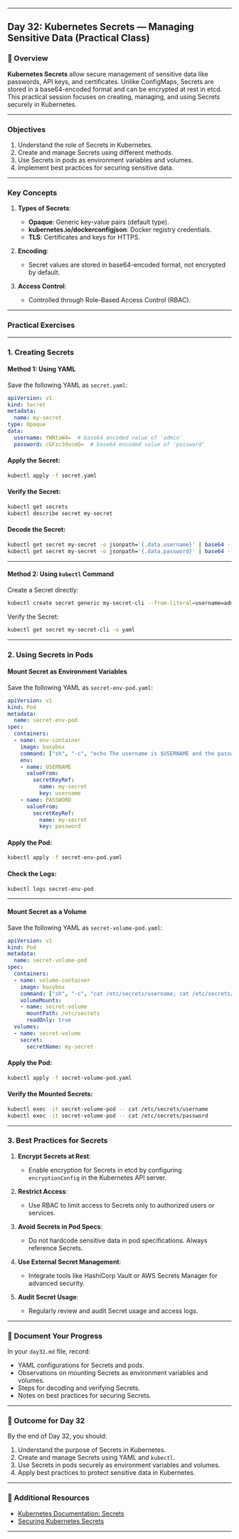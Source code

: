﻿---

## Day 32: Kubernetes Secrets — Managing Sensitive Data (Practical Class)

### 📘 Overview

**Kubernetes Secrets** allow secure management of sensitive data like passwords, API keys, and certificates. Unlike ConfigMaps, Secrets are stored in a base64-encoded format and can be encrypted at rest in etcd. This practical session focuses on creating, managing, and using Secrets securely in Kubernetes.

---


### Objectives

1. Understand the role of Secrets in Kubernetes.
2. Create and manage Secrets using different methods.
3. Use Secrets in pods as environment variables and volumes.
4. Implement best practices for securing sensitive data.

---

### Key Concepts

1. **Types of Secrets**:
   - **Opaque**: Generic key-value pairs (default type).
   - **kubernetes.io/dockerconfigjson**: Docker registry credentials.
   - **TLS**: Certificates and keys for HTTPS.

2. **Encoding**:
   - Secret values are stored in base64-encoded format, not encrypted by default.

3. **Access Control**:
   - Controlled through Role-Based Access Control (RBAC).

---


### Practical Exercises

---

### 1. Creating Secrets

#### Method 1: Using YAML
Save the following YAML as `secret.yaml`:

```yaml
apiVersion: v1
kind: Secret
metadata:
  name: my-secret
type: Opaque
data:
  username: YWRtaW4=  # base64 encoded value of 'admin'
  password: cGFzc3dvcmQ=  # base64 encoded value of 'password'
```

#### Apply the Secret:
```bash
kubectl apply -f secret.yaml
```

#### Verify the Secret:
```bash
kubectl get secrets
kubectl describe secret my-secret
```

#### Decode the Secret:
```bash
kubectl get secret my-secret -o jsonpath='{.data.username}' | base64 --decode
kubectl get secret my-secret -o jsonpath='{.data.password}' | base64 --decode
```

---

#### Method 2: Using `kubectl` Command
Create a Secret directly:
```bash
kubectl create secret generic my-secret-cli --from-literal=username=admin --from-literal=password=password
```

Verify the Secret:
```bash
kubectl get secret my-secret-cli -o yaml
```

---

### 2. Using Secrets in Pods

#### Mount Secret as Environment Variables
Save the following YAML as `secret-env-pod.yaml`:

```yaml
apiVersion: v1
kind: Pod
metadata:
  name: secret-env-pod
spec:
  containers:
  - name: env-container
    image: busybox
    command: ["sh", "-c", "echo The username is $USERNAME and the password is $PASSWORD; sleep 3600"]
    env:
    - name: USERNAME
      valueFrom:
        secretKeyRef:
          name: my-secret
          key: username
    - name: PASSWORD
      valueFrom:
        secretKeyRef:
          name: my-secret
          key: password
```

#### Apply the Pod:
```bash
kubectl apply -f secret-env-pod.yaml
```

#### Check the Logs:
```bash
kubectl logs secret-env-pod
```

---

#### Mount Secret as a Volume
Save the following YAML as `secret-volume-pod.yaml`:

```yaml
apiVersion: v1
kind: Pod
metadata:
  name: secret-volume-pod
spec:
  containers:
  - name: volume-container
    image: busybox
    command: ["sh", "-c", "cat /etc/secrets/username; cat /etc/secrets/password; sleep 3600"]
    volumeMounts:
    - name: secret-volume
      mountPath: /etc/secrets
      readOnly: true
  volumes:
  - name: secret-volume
    secret:
      secretName: my-secret
```

#### Apply the Pod:
```bash
kubectl apply -f secret-volume-pod.yaml
```

#### Verify the Mounted Secrets:
```bash
kubectl exec -it secret-volume-pod -- cat /etc/secrets/username
kubectl exec -it secret-volume-pod -- cat /etc/secrets/password
```

---

### 3. Best Practices for Secrets

1. **Encrypt Secrets at Rest**:
   - Enable encryption for Secrets in etcd by configuring `encryptionConfig` in the Kubernetes API server.

2. **Restrict Access**:
   - Use RBAC to limit access to Secrets only to authorized users or services.

3. **Avoid Secrets in Pod Specs**:
   - Do not hardcode sensitive data in pod specifications. Always reference Secrets.

4. **Use External Secret Management**:
   - Integrate tools like HashiCorp Vault or AWS Secrets Manager for advanced security.

5. **Audit Secret Usage**:
   - Regularly review and audit Secret usage and access logs.

---


### 📝 Document Your Progress

In your `day32.md` file, record:
- YAML configurations for Secrets and pods.
- Observations on mounting Secrets as environment variables and volumes.
- Steps for decoding and verifying Secrets.
- Notes on best practices for securing Secrets.

---

### 🎯 Outcome for Day 32

By the end of Day 32, you should:
1. Understand the purpose of Secrets in Kubernetes.
2. Create and manage Secrets using YAML and `kubectl`.
3. Use Secrets in pods securely as environment variables and volumes.
4. Apply best practices to protect sensitive data in Kubernetes.

---

### 🔗 Additional Resources

- [Kubernetes Documentation: Secrets](https://kubernetes.io/docs/concepts/configuration/secret/)
- [Securing Kubernetes Secrets](https://kubernetes.io/docs/tasks/inject-data-application/distribute-credentials-secure/)

---